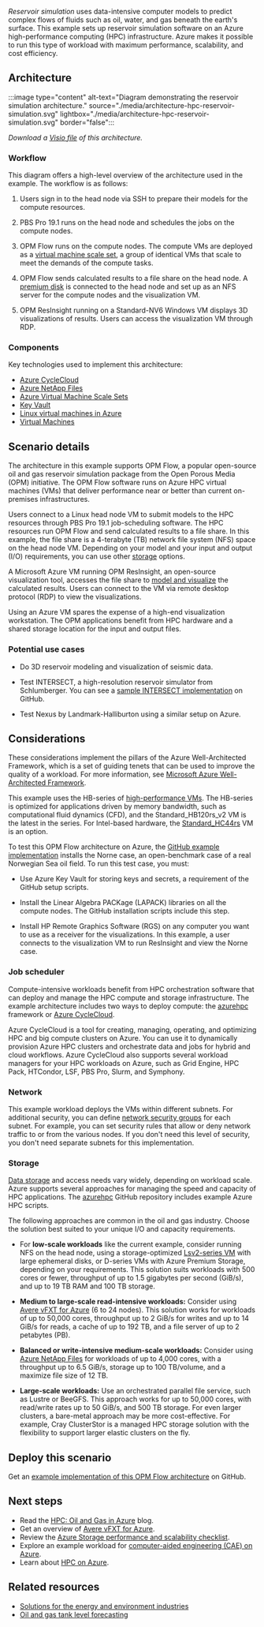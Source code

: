 <!-- cSpell:ignore azurehpc Norne LAPACK Slurm -->

*Reservoir simulation* uses data-intensive computer models to predict complex flows of fluids such as oil, water, and gas beneath the earth's surface. This example sets up reservoir simulation software on an Azure high-performance computing (HPC) infrastructure. Azure makes it possible to run this type of workload with maximum performance, scalability, and cost efficiency.

## Architecture

:::image type="content" alt-text="Diagram demonstrating the reservoir simulation architecture." source="./media/architecture-hpc-reservoir-simulation.svg" lightbox="./media/architecture-hpc-reservoir-simulation.svg" border="false":::

*Download a [Visio file](https://arch-center.azureedge.net/architecture-hpc-reservoir-simulation.vsdx) of this architecture.*

### Workflow

This diagram offers a high-level overview of the architecture used in the example. The workflow is as follows:

1. Users sign in to the head node via SSH to prepare their models for the compute resources.

1. PBS Pro 19.1 runs on the head node and schedules the jobs on the compute nodes.

1. OPM Flow runs on the compute nodes. The compute VMs are deployed as a [virtual machine scale set][vmss], a group of identical VMs that scale to meet the demands of the compute tasks.

1. OPM Flow sends calculated results to a file share on the head node. A [premium disk][disk] is connected to the head node and set up as an NFS server for the compute nodes and the visualization VM.

1. OPM ResInsight running on a Standard-NV6 Windows VM displays 3D visualizations of results. Users can access the visualization VM through RDP.

### Components

Key technologies used to implement this architecture:

- [Azure CycleCloud](https://azure.microsoft.com/features/azure-cyclecloud)
- [Azure NetApp Files](https://azure.microsoft.com/services/netapp)
- [Azure Virtual Machine Scale Sets](https://azure.microsoft.com/services/virtual-machine-scale-sets)
- [Key Vault](https://azure.microsoft.com/services/key-vault)
- [Linux virtual machines in Azure](https://azure.microsoft.com/services/virtual-machines/linux)
- [Virtual Machines](https://azure.microsoft.com/services/virtual-machines)

## Scenario details

The architecture in this example supports OPM Flow, a popular open-source oil and gas reservoir simulation package from the Open Porous Media (OPM) initiative. The OPM Flow software runs on Azure HPC virtual machines (VMs) that deliver performance near or better than current on-premises infrastructures.

Users connect to a Linux head node VM to submit models to the HPC resources through PBS Pro 19.1 job-scheduling software. The HPC resources run OPM Flow and send calculated results to a file share. In this example, the file share is a 4-terabyte (TB) network file system (NFS) space on the head node VM. Depending on your model and your input and output (I/O) requirements, you can use other [storage](#storage) options.

A Microsoft Azure VM running OPM ResInsight, an open-source visualization tool, accesses the file share to [model and visualize][model] the calculated results. Users can connect to the VM via remote desktop protocol (RDP) to view the visualizations.

Using an Azure VM spares the expense of a high-end visualization workstation. The OPM applications benefit from HPC hardware and a shared storage location for the input and output files.

### Potential use cases

- Do 3D reservoir modeling and visualization of seismic data.

- Test INTERSECT, a high-resolution reservoir simulator from Schlumberger. You can see a [sample INTERSECT implementation][intersect] on GitHub.

- Test Nexus by Landmark-Halliburton using a similar setup on Azure.

## Considerations

These considerations implement the pillars of the Azure Well-Architected Framework, which is a set of guiding tenets that can be used to improve the quality of a workload. For more information, see [Microsoft Azure Well-Architected Framework](/azure/well-architected/).

This example uses the HB-series of [high-performance VMs][vm-size]. The HB-series is optimized for applications driven by memory bandwidth, such as computational fluid dynamics (CFD), and the Standard_HB120rs_v2 VM is the latest in the series. For Intel-based hardware, the [Standard_HC44rs][hc-series] VM is an option.

To test this OPM Flow architecture on Azure, the [GitHub example implementation][opm-flow] installs the Norne case, an open-benchmark case of a real Norwegian Sea oil field. To run this test case, you must:

- Use Azure Key Vault for storing keys and secrets, a requirement of the GitHub setup scripts.

- Install the Linear Algebra PACKage (LAPACK) libraries on all the compute nodes. The GitHub installation scripts include this step.

- Install HP Remote Graphics Software (RGS) on any computer you want to use as a receiver for the visualizations. In this example, a user connects to the visualization VM to run ResInsight and view the Norne case.

### Job scheduler

Compute-intensive workloads benefit from HPC orchestration software that can deploy and manage the HPC compute and storage infrastructure. The example architecture includes two ways to deploy compute: the [azurehpc][azurehpc] framework or [Azure CycleCloud][azure-cyclecloud].

Azure CycleCloud is a tool for creating, managing, operating, and optimizing HPC and big compute clusters on Azure. You can use it to dynamically provision Azure HPC clusters and orchestrate data and jobs for hybrid and cloud workflows. Azure CycleCloud also supports several workload managers for your HPC workloads on Azure, such as Grid Engine, HPC Pack, HTCondor, LSF, PBS Pro, Slurm, and Symphony.

### Network

This example workload deploys the VMs within different subnets. For additional security, you can define [network security groups][nsg] for each subnet. For example, you can set security rules that allow or deny network traffic to or from the various nodes. If you don't need this level of security, you don't need separate subnets for this implementation.

### Storage

[Data storage](../../topics/high-performance-computing.md#storage) and access needs vary widely, depending on workload scale. Azure supports several approaches for managing the speed and capacity of HPC applications. The [azurehpc][azurehpc] GitHub repository includes example Azure HPC scripts.

The following approaches are common in the oil and gas industry. Choose the solution best suited to your unique I/O and capacity requirements.

- For **low-scale workloads** like the current example, consider running NFS on the head node, using a storage-optimized [Lsv2-series VM][lsv2] with large ephemeral disks, or D-series VMs with Azure Premium Storage, depending on your requirements. This solution suits workloads with 500 cores or fewer, throughput of up to 1.5 gigabytes per second (GiB/s), and up to 19 TB RAM and 100 TB storage.

- **Medium to large-scale read-intensive workloads:** Consider using [Avere vFXT for Azure][avere-vfxt] (6 to 24 nodes). This solution works for workloads of up to 50,000 cores, throughput up to 2 GiB/s for writes and up to 14 GiB/s for reads, a cache of up to 192 TB, and a file server of up to 2 petabytes (PB).

- **Balanced or write-intensive medium-scale workloads:** Consider using [Azure NetApp Files][azure-naf] for workloads of up to 4,000 cores, with a throughput up to 6.5 GiB/s, storage up to 100 TB/volume, and a maximize file size of 12 TB.

- **Large-scale workloads:** Use an orchestrated parallel file service, such as Lustre or BeeGFS. This approach works for up to 50,000 cores, with read/write rates up to 50 GiB/s, and 500 TB storage. For even larger clusters, a bare-metal approach may be more cost-effective. For example, Cray ClusterStor is a managed HPC storage solution with the flexibility to support larger elastic clusters on the fly.

## Deploy this scenario

Get an [example implementation of this OPM Flow architecture][opm-flow] on GitHub.

## Next steps

- Read the [HPC: Oil and Gas in Azure][blog] blog.
- Get an overview of [Avere vFXT for Azure][avere-vfxt].
- Review the [Azure Storage performance and scalability checklist][checklist].
- Explore an example workload for [computer-aided engineering (CAE) on Azure][cae].
- Learn about [HPC on Azure][hpc].

## Related resources

- [Solutions for the energy and environment industries](../../industries/energy-environment.md)
- [Oil and gas tank level forecasting](../../solution-ideas/articles/oil-and-gas-tank-level-forecasting.yml)

<!-- links -->

[azurehpc]: https://github.com/Azure/azurehpc/tree/master/examples
[azure-cyclecloud]: /azure/cyclecloud/overview
[avere-vfxt]: /azure/avere-vfxt/avere-vfxt-overview
[azure-naf]: /azure/azure-netapp-files/azure-netapp-files-introduction
[blog]: https://techcommunity.microsoft.com/t5/azurecat/high-performance-computing-hpc-oil-and-gas-in-azure/ba-p/824926
[cae]: ../apps/hpc-saas.yml
[checklist]: /azure/storage/common/storage-performance-checklist
[disk]: /azure/virtual-machines/windows/disks-types#premium-ssd
[hc-series]: /azure/virtual-machines/hc-series
[hpc]: https://azure.microsoft.com/solutions/high-performance-computing
[intersect]: https://github.com/Azure/azurehpc/tree/master/tutorials/oil_and_gas_intersect
[nsg]: /azure/virtual-network/security-overview
[lsv2]: /azure/virtual-machines/windows/sizes-storage
[model]: https://techcommunity.microsoft.com/t5/azurecat/remote-visualization-in-azure/ba-p/745184
[opm-flow]: https://github.com/Azure/azurehpc/tree/master/tutorials/oil_and_gas_opm
[vmss]: /azure/virtual-machine-scale-sets/overview
[vm-size]: /azure/virtual-machines/sizes-hpc
